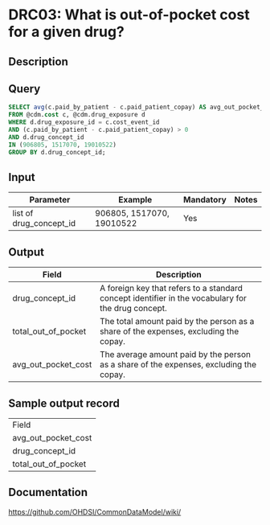<!---
Group:drug cost
Name:DRC03 What is out-of-pocket cost for a given drug?
Author:Patrick Ryan
CDM Version: 5.3
-->

# DRC03: What is out-of-pocket cost for a given drug?

## Description
## Query
```sql
SELECT avg(c.paid_by_patient - c.paid_patient_copay) AS avg_out_pocket_cost, d.drug_concept_id
FROM @cdm.cost c, @cdm.drug_exposure d
WHERE d.drug_exposure_id = c.cost_event_id
AND (c.paid_by_patient - c.paid_patient_copay) > 0
AND d.drug_concept_id
IN (906805, 1517070, 19010522)
GROUP BY d.drug_concept_id;
```

## Input

|  Parameter |  Example |  Mandatory |  Notes |
| --- | --- | --- | --- |
| list of drug_concept_id | 906805, 1517070, 19010522 | Yes |   |

## Output

|  Field |  Description |
| --- | --- |
| drug_concept_id | A foreign key that refers to a standard concept identifier in the vocabulary for the drug concept. |
| total_out_of_pocket | The total amount paid by the person as a share of the expenses, excluding the copay. |
| avg_out_pocket_cost | The average amount paid by the person as a share of the expenses, excluding the copay. |

## Sample output record

|   |
| --- |
| Field |  Description |
| avg_out_pocket_cost |   |
| drug_concept_id |   |
| total_out_of_pocket |   |

## Documentation
https://github.com/OHDSI/CommonDataModel/wiki/
